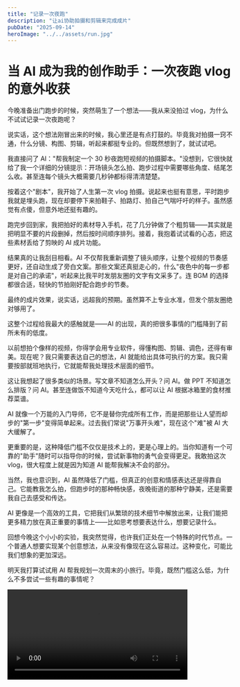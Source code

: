 ```yaml
---
title: "记录一次夜跑"
description: "让ai协助拍摄和剪辑来完成成片"
pubDate: "2025-09-14"
heroImage: "../../assets/run.jpg"
---
```


# 当 AI 成为我的创作助手：一次夜跑 vlog 的意外收获

今晚准备出门跑步的时候，突然萌生了一个想法——我从来没拍过 vlog，为什么不试试记录一次夜跑呢？

说实话，这个想法刚冒出来的时候，我心里还是有点打鼓的。毕竟我对拍摄一窍不通，什么分镜、构图、剪辑，听起来都挺专业的。但既然想到了，就试试吧。

我直接问了 AI："帮我制定一个 30 秒夜跑短视频的拍摄脚本。"没想到，它很快就给了我一个详细的分镜提示：开场镜头怎么拍、跑步过程中需要哪些角度、结尾怎么收。甚至连每个镜头大概需要几秒钟都标得清清楚楚。

按着这个"剧本"，我开始了人生第一次 vlog 拍摄。说起来也挺有意思，平时跑步我就是埋头跑，现在却要停下来拍鞋子、拍路灯、拍自己气喘吁吁的样子。虽然感觉有点傻，但意外地还挺有趣的。

跑完步回到家，我把拍好的素材导入手机，花了几分钟做了个粗剪辑——其实就是把明显不要的片段删掉，然后按时间顺序排列。接着，我抱着试试看的心态，把这些素材丢给了剪映的 AI 成片功能。

结果真的让我刮目相看。AI 不仅帮我重新调整了镜头顺序，让整个视频的节奏感更好，还自动生成了旁白文案。那些文案还真挺走心的，什么"夜色中的每一步都是对自己的承诺"，听起来比我平时发朋友圈的文字有文采多了。连 BGM 的选择都很合适，轻快的节拍刚好配合跑步的节奏。

最终的成片效果，说实话，远超我的预期。虽然算不上专业水准，但发个朋友圈绝对够用了。

这整个过程给我最大的感触就是——AI 的出现，真的把很多事情的门槛降到了前所未有的低度。

以前想拍个像样的视频，你得学会用专业软件，得懂构图、剪辑、调色，还得有审美。现在呢？我只需要表达自己的想法，AI 就能给出具体可执行的方案。我只需要按部就班地执行，它就能帮我处理技术层面的细节。

这让我想起了很多类似的场景。写文章不知道怎么开头？问 AI。做 PPT 不知道怎么排版？问 AI。甚至连做饭不知道今天吃什么，都可以让 AI 根据冰箱里的食材推荐菜谱。

AI 就像一个万能的入门导师，它不是替你完成所有工作，而是把那些让人望而却步的"第一步"变得简单起来。过去我们常说"万事开头难"，现在这个"难"被 AI 大大缓解了。

更重要的是，这种降低门槛不仅仅是技术上的，更是心理上的。当你知道有一个可靠的"助手"随时可以指导你的时候，尝试新事物的勇气会变得更足。我敢拍这次 vlog，很大程度上就是因为知道 AI 能帮我解决不会的部分。

当然，我也意识到，AI 虽然降低了门槛，但真正的创意和情感表达还是得靠自己。它能教我怎么拍，但跑步时的那种畅快感，夜晚街道的那种宁静美，还是需要我自己去感受和传达。

AI 更像是一个高效的工具，它把我们从繁琐的技术细节中解放出来，让我们能把更多精力放在真正重要的事情上——比如思考想要表达什么，想要记录什么。

回想今晚这个小小的实验，我突然觉得，也许我们正处在一个特殊的时代节点。一个普通人想要实现某个创意想法，从来没有像现在这么容易过。这种变化，可能比我们想象的更加深远。

明天我打算试试用 AI 帮我规划一次周末的小旅行。毕竟，既然门槛这么低，为什么不多尝试一些有趣的事情呢？

<video controls width="80%" height="auto">
  <source src="/videos/run.mp4" type="video/mp4">
</video>

